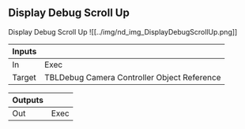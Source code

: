 ## Display Debug Scroll Up
Display Debug Scroll Up
![[../img/nd_img_DisplayDebugScrollUp.png]]

|Inputs||
|--|--|
| In | Exec |
| Target | TBLDebug Camera Controller Object Reference |

|Outputs||
|--|--|
| Out | Exec |
